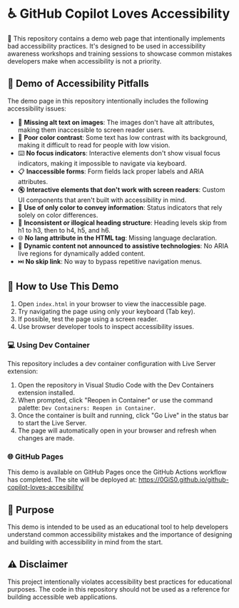 # ♿ GitHub Copilot Loves Accessibility

👋 This repository contains a demo web page that intentionally implements bad accessibility practices. It's designed to be used in accessibility awareness workshops and training sessions to showcase common mistakes developers make when accessibility is not a priority.

## 🚨 Demo of Accessibility Pitfalls

The demo page in this repository intentionally includes the following accessibility issues:

- 🚫 **Missing alt text on images**: The images don't have alt attributes, making them inaccessible to screen reader users.
- 👀 **Poor color contrast**: Some text has low contrast with its background, making it difficult to read for people with low vision.
- ⌨️ **No focus indicators**: Interactive elements don't show visual focus indicators, making it impossible to navigate via keyboard.
- 📋 **Inaccessible forms**: Form fields lack proper labels and ARIA attributes.
- 🔇 **Interactive elements that don't work with screen readers**: Custom UI components that aren't built with accessibility in mind.
- 🎨 **Use of only color to convey information**: Status indicators that rely solely on color differences.
- 🔄 **Inconsistent or illogical heading structure**: Heading levels skip from h1 to h3, then to h4, h5, and h6.
- 🌐 **No lang attribute in the HTML tag**: Missing language declaration.
- 📢 **Dynamic content not announced to assistive technologies**: No ARIA live regions for dynamically added content.
- ⏭️ **No skip link**: No way to bypass repetitive navigation menus.

## 📝 How to Use This Demo

1. Open `index.html` in your browser to view the inaccessible page.
2. Try navigating the page using only your keyboard (Tab key).
3. If possible, test the page using a screen reader.
4. Use browser developer tools to inspect accessibility issues.

### 💻 Using Dev Container

This repository includes a dev container configuration with Live Server extension:

1. Open the repository in Visual Studio Code with the Dev Containers extension installed.
2. When prompted, click "Reopen in Container" or use the command palette: `Dev Containers: Reopen in Container`.
3. Once the container is built and running, click "Go Live" in the status bar to start the Live Server.
4. The page will automatically open in your browser and refresh when changes are made.

### 🌐 GitHub Pages

This demo is available on GitHub Pages once the GitHub Actions workflow has completed. The site will be deployed at: https://0GiS0.github.io/github-copilot-loves-accesibility/

## 🎯 Purpose

This demo is intended to be used as an educational tool to help developers understand common accessibility mistakes and the importance of designing and building with accessibility in mind from the start.

## ⚠️ Disclaimer

This project intentionally violates accessibility best practices for educational purposes. The code in this repository should not be used as a reference for building accessible web applications.
